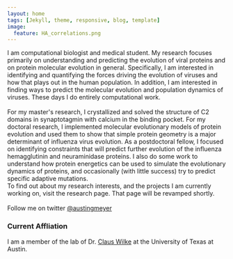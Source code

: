 ```yaml
---
layout: home
tags: [Jekyll, theme, responsive, blog, template]
image:
  feature: HA_correlations.png
---
```


I am computational biologist and medical student. My research focuses primarily on understanding and predicting the evolution of viral proteins and on protein molecular evolution in general. Specifically, I am interested in identifying and quantifying the forces driving the evolution of viruses and how that plays out in the human population. In addition, I am interested in finding ways to predict the molecular evolution and population dynamics of viruses. These days I do entirely computational work.
<br>  
For my master's research, I crystallized and solved the structure of C2 domains in synaptotagmin with calcium in the binding pocket. For my doctoral research, I implemented molecular evolutionary models of protein evolution and used them to show that simple protein geometry is a major determinant of influenza virus evolution. As a postdoctoral fellow, I focused on identifying constraints that will predict further evolution of the influenza hemagglutinin and neuraminidase proteins. I also do some work to understand how protein energetics can be used to simulate the evolutionary dynamics of proteins, and occasionally (with little success) try to predict specific adaptive mutations.
<br>
To find out about my research interests, and the projects I am currently working on, visit the research page. That page will be revamped shortly.
<br>  
Follow me on twitter <a href="https://twitter.com/austingmeyer">@austingmeyer</a>

### Current Affliation
I am a member of the lab of Dr. <a href="http://wilkelab.org/">Claus Wilke</a> at the University of Texas at Austin.
